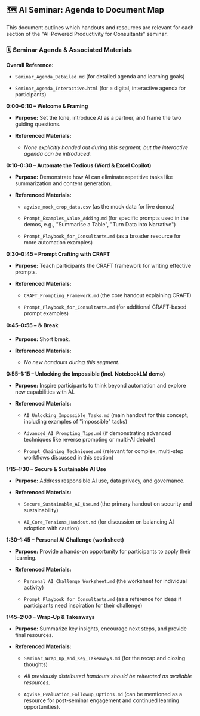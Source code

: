 ## 🗺️ AI Seminar: Agenda to Document Map

This document outlines which handouts and resources are relevant for each section of the "AI-Powered Productivity for Consultants" seminar.

### 🗓️ Seminar Agenda & Associated Materials

**Overall Reference:**

-   `Seminar_Agenda_Detailed.md` (for detailed agenda and learning goals)
    
-   `Seminar_Agenda_Interactive.html` (for a digital, interactive agenda for participants)
    

**0:00–0:10 – Welcome & Framing**

-   **Purpose:** Set the tone, introduce AI as a partner, and frame the two guiding questions.
    
-   **Referenced Materials:**
    
    -   _None explicitly handed out during this segment, but the interactive agenda can be introduced._
        

**0:10–0:30 – Automate the Tedious (Word & Excel Copilot)**

-   **Purpose:** Demonstrate how AI can eliminate repetitive tasks like summarization and content generation.
    
-   **Referenced Materials:**
    
    -   `agvise_mock_crop_data.csv` (as the mock data for live demos)
        
    -   `Prompt_Examples_Value_Adding.md` (for specific prompts used in the demos, e.g., "Summarise a Table", "Turn Data into Narrative")
        
    -   `Prompt_Playbook_for_Consultants.md` (as a broader resource for more automation examples)
        

**0:30–0:45 – Prompt Crafting with CRAFT**

-   **Purpose:** Teach participants the CRAFT framework for writing effective prompts.
    
-   **Referenced Materials:**
    
    -   `CRAFT_Prompting_Framework.md` (the core handout explaining CRAFT)
        
    -   `Prompt_Playbook_for_Consultants.md` (for additional CRAFT-based prompt examples)
        

**0:45–0:55 – ☕ Break**

-   **Purpose:** Short break.
    
-   **Referenced Materials:**
    
    -   _No new handouts during this segment._
        

**0:55–1:15 – Unlocking the Impossible (incl. NotebookLM demo)**

-   **Purpose:** Inspire participants to think beyond automation and explore new capabilities with AI.
    
-   **Referenced Materials:**
    
    -   `AI_Unlocking_Impossible_Tasks.md` (main handout for this concept, including examples of "impossible" tasks)
        
    -   `Advanced_AI_Prompting_Tips.md` (if demonstrating advanced techniques like reverse prompting or multi-AI debate)
        
    -   `Prompt_Chaining_Techniques.md` (relevant for complex, multi-step workflows discussed in this section)
        

**1:15–1:30 – Secure & Sustainable AI Use**

-   **Purpose:** Address responsible AI use, data privacy, and governance.
    
-   **Referenced Materials:**
    
    -   `Secure_Sustainable_AI_Use.md` (the primary handout on security and sustainability)
        
    -   `AI_Core_Tensions_Handout.md` (for discussion on balancing AI adoption with caution)
        

**1:30–1:45 – Personal AI Challenge (worksheet)**

-   **Purpose:** Provide a hands-on opportunity for participants to apply their learning.
    
-   **Referenced Materials:**
    
    -   `Personal_AI_Challenge_Worksheet.md` (the worksheet for individual activity)
        
    -   `Prompt_Playbook_for_Consultants.md` (as a reference for ideas if participants need inspiration for their challenge)
        

**1:45–2:00 – Wrap-Up & Takeaways**

-   **Purpose:** Summarize key insights, encourage next steps, and provide final resources.
    
-   **Referenced Materials:**
    
    -   `Seminar_Wrap_Up_and_Key_Takeaways.md` (for the recap and closing thoughts)
        
    -   _All previously distributed handouts should be reiterated as available resources._
        
    -   `Agvise_Evaluation_Followup_Options.md` (can be mentioned as a resource for post-seminar engagement and continued learning opportunities).



